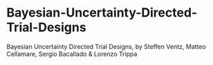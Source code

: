 # Bayesian-Uncertainty-Directed-Trial-Designs
Bayesian Uncertainty Directed Trial Designs, by Steffen Ventz, Matteo Cellamare, Sergio Bacallado &amp; Lorenzo Trippa
